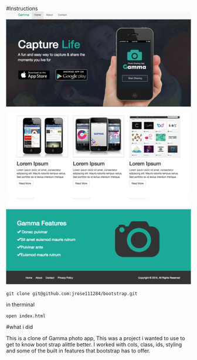 #Instructions
![Alt text](/top.png "top")
![Alt text](/middle.png "middle")
![Alt text](/bottom.png "bottom")
```
git clone git@github.com:jrose111284/bootstrap.git
```

in therminal

```
open index.html
```

#what i did

This is a clone of Gamma photo app, This was a project i wanted to use to get to know boot strap alittle better.
I worked with cols, class, ids, styling and some of the built in features that bootstrap has to offer.
